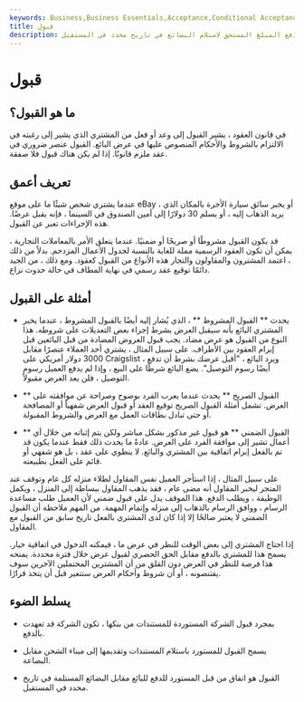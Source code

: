 ```yaml
---
keywords: Business,Business Essentials,Acceptance,Conditional Acceptance,Express Acceptance,Implied Acceptance,Legally Binding Contract
title: قبول
description: القبول هو اتفاق تعاقدي من قبل المستورد لدفع المبلغ المستحق لاستلام البضائع في تاريخ محدد في المستقبل.
---
```


# قبول
## ما هو القبول؟

في قانون العقود ، يشير القبول إلى وعد أو فعل من المشتري الذي يشير إلى رغبته في الالتزام بالشروط والأحكام المنصوص عليها في عرض البائع. القبول عنصر ضروري في عقد ملزم قانونًا. إذا لم يكن هناك قبول فلا صفقة.

## تعريف أعمق

عندما يشتري شخص شيئًا ما على موقع eBay ، أو يخبر سائق سيارة الأجرة بالمكان الذي يريد الذهاب إليه ، أو يسلم 30 دولارًا إلى أمين الصندوق في السينما ، فإنه يقبل عرضًا. هذه الإجراءات تعبر عن القبول.

قد يكون القبول مشروطًا أو صريحًا أو ضمنيًا. عندما يتعلق الأمر بالمعاملات التجارية ، يمكن أن تكون العقود الرسمية مملة للغاية بالنسبة لجدول الأعمال المزدحم. بدلاً من ذلك ، اعتمد المشترون والمقاولون والتجار هذه الأنواع من القبول كعقود. ومع ذلك ، من الجيد دائمًا توقيع عقد رسمي في نهاية المطاف في حالة حدوث نزاع.

## أمثلة على القبول

- يحدث ** القبول المشروط ** ، الذي يُشار إليه أيضًا بالقبول المشروط ، عندما يخبر المشتري البائع بأنه سيقبل العرض بشرط إجراء بعض التعديلات على شروطه. هذا النوع من القبول هو عرض مضاد. يجب قبول العروض المضادة من قبل البائعين قبل إبرام العقود بين الأطراف. على سبيل المثال ، يشتري أحد العملاء عنصرًا مقابل 3000 دولار أمريكي على Craigslist ، ويرد البائع ، "أقبل عرضك بشرط أن تدفع أيضًا رسوم التوصيل". يضع البائع شرطًا على البيع ، وإذا لم يدفع العميل رسوم التوصيل ، فلن يعد العرض مقبولاً.

- ** القبول الصريح ** يحدث عندما يعرب الفرد بوضوح وصراحة عن موافقته على العرض. تشمل أمثلة القبول الصريح توقيع العقد أو قبول العرض شفهياً أو المصافحة أو حتى تبادل بطاقات العمل مع العرض والشروط المقبولة.

- ** القبول الضمني ** هو قبول غير مذكور بشكل مباشر ولكن يتم إثباته من خلال أي أعمال تشير إلى موافقة الفرد على العرض. عادةً ما يحدث ذلك فقط عندما يكون قد تم بالفعل إبرام اتفاقية بين المشتري والبائع. لا ينطوي على عقد ، بل هو شفهي أو قائم على الفعل بطبيعته.

على سبيل المثال ، إذا استأجر العميل نفس المقاول لطلاء منزله كل عام وتوقف عند المتجر ليخبر المقاول أنه مضى عام ، فقد يذهب المقاول ببساطة إلى المنزل ، ويكمل الوظيفة ، ويطلب الدفع. هذا الموقف يدل على قبول ضمني لأن العميل طلب مساعدة الرسام ، ووافق الرسام بالذهاب إلى منزله وإتمام المهمة. من المهم ملاحظة أن القبول الضمني لا يعتبر صالحًا إلا إذا كان لدى المشتري بالفعل تاريخ سابق من القبول مع المقاول.

إذا احتاج المشتري إلى بعض الوقت للنظر في عرض ما ، فيمكنه الدخول في اتفاقية خيار. يسمح هذا للمشتري بالدفع مقابل الحق الحصري لقبول عرض خلال فترة محددة. يمنحه هذا فرصة للنظر في العرض دون القلق من أن المشترين المحتملين الآخرين سوف يقتنصونه ، أو أن شروط وأحكام العرض ستتغير قبل أن يتخذ قرارًا.

## يسلط الضوء

- بمجرد قبول الشركة المستوردة للمستندات من بنكها ، تكون الشركة قد تعهدت بالدفع.

- يسمح القبول للمستورد باستلام المستندات وتقديمها إلى ميناء الشحن مقابل البضاعة.

- القبول هو اتفاق من قبل المستورد للدفع للبائع مقابل البضائع المستلمة في تاريخ محدد في المستقبل.

